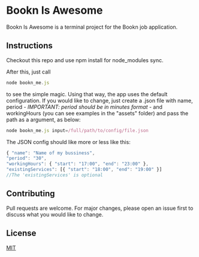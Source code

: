 # Bookn Is Awesome

Bookn Is Awesome is a terminal project for the Bookn job application.

## Instructions

Checkout this repo and use npm install for node_modules sync.

After this, just call

```javascript
node bookn_me.js
```

to see the simple magic. Using that way, the app uses the default configuration. If you would like to change, just create a .json file with name, period - _IMPORTANT: period should be in minutes format_ - and workingHours (you can see examples in the "assets" folder) and pass the path as a argument, as below:

```javascript
node bookn_me.js input=/full/path/to/config/file.json
```

The JSON config should like more or less like this:

```javascript
{ "name": "Name of my bussiness",
"period": "30",
"workingHours": { "start": "17:00", "end": "23:00" },
"existingServices": [{ "start": "18:00", "end": "19:00" }]
//The 'existingServices' is optional
```

## Contributing

Pull requests are welcome. For major changes, please open an issue first to discuss what you would like to change.

## License

[MIT](https://choosealicense.com/licenses/mit/)
